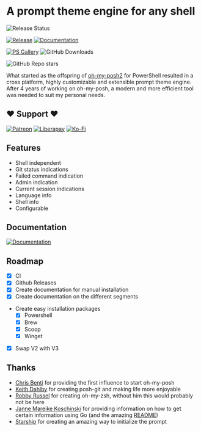 # A prompt theme engine for any shell

![Release Status][release-status]

[![Release][release-badge]][release]
[![Documentation][docs-badge]][docs]

[![PS Gallery][psgallery-badge]][powershell-gallery]
![GitHub Downloads][gh-downloads]

![GitHub Repo stars](https://img.shields.io/github/stars/JanDeDobbeleer/oh-my-posh?color=green)

What started as the offspring of [oh-my-posh2][oh-my-posh2] for PowerShell resulted in a cross platform,
highly customizable and extensible prompt theme engine. After 4 years of working on oh-my-posh,
a modern and more efficient tool was needed to suit my personal needs.

## ❤ Support ❤

[![Patreon][patreon-badge]][patreon]
[![Liberapay][liberapay-badge]][liberapay]
[![Ko-Fi][kofi-badge]][kofi]

## Features

* Shell independent
* Git status indications
* Failed command indication
* Admin indication
* Current session indications
* Language info
* Shell info
* Configurable

## Documentation

[![Documentation][docs-badge]][docs]

## Roadmap

* [x] CI
* [x] Github Releases
* [x] Create documentation for manual installation
* [x] Create documentation on the different segments
* Create easy installation packages
  * [x] Powershell
  * [x] Brew
  * [x] Scoop
  * [x] Winget
* [x] Swap V2 with V3

## Thanks

* [Chris Benti][chrisbenti-psconfig] for providing the first influence to start oh-my-posh
* [Keith Dahlby][keithdahlby-poshgit] for creating posh-git and making life more enjoyable
* [Robby Russel][oh-my-zsh] for creating oh-my-zsh, without him this would probably not be here
* [Janne Mareike Koschinski][justjanne] for providing information on how to get certain information
using Go (and the amazing [README][powerline-go])
* [Starship][starship] for creating an amazing way to initialize the prompt

[release-status]: https://img.shields.io/github/workflow/status/jandedobbeleer/oh-my-posh/Release?label=Build
[psgallery-badge]: https://img.shields.io/powershellgallery/dt/oh-my-posh?color=pink&label=PowerShell%20Downloads
[powershell-gallery]: https://www.powershellgallery.com/packages/oh-my-posh/
[gh-downloads]: https://img.shields.io/github/downloads/jandedobbeleer/oh-my-posh/total?color=pink&label=GitHub%20Downloads
[oh-my-posh2]: https://github.com/JanDeDobbeleer/oh-my-posh2
[patreon-badge]: https://img.shields.io/badge/Support-Become%20a%20Patreon!-red.svg
[patreon]: https://www.patreon.com/jandedobbeleer
[liberapay-badge]: https://img.shields.io/badge/Liberapay-Donate-%23f6c915.svg
[liberapay]: https://liberapay.com/jandedobbeleer
[kofi-badge]: https://img.shields.io/badge/Ko--fi-Buy%20me%20a%20coffee!-%2346b798.svg
[kofi]: https://ko-fi.com/jandedobbeleer
[docs-badge]: https://img.shields.io/badge/Docs-ohmyposh.dev-blue
[docs]: https://ohmyposh.dev/docs
[release-badge]: https://img.shields.io/github/v/release/jandedobbeleer/oh-my-posh?label=Release
[release]: https://github.com/JanDeDobbeleer/oh-my-posh/releases/latest
[chrisbenti-psconfig]: https://github.com/chrisbenti/PS-Config
[keithdahlby-poshgit]: https://github.com/dahlbyk/posh-git
[oh-my-zsh]: https://github.com/robbyrussell/oh-my-zsh
[justjanne]: https://github.com/justjanne
[powerline-go]: https://github.com/justjanne/powerline-go
[starship]: https://github.com/starship/starship/blob/master/src/init/mod.rs
